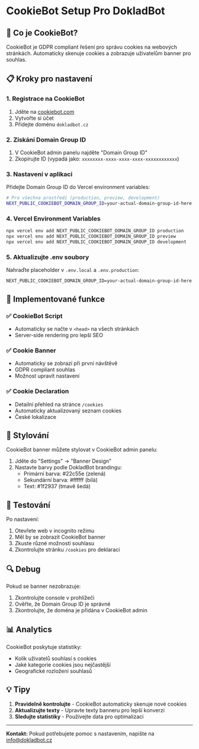 # CookieBot Setup Pro DokladBot

## 🍪 Co je CookieBot?
CookieBot je GDPR compliant řešení pro správu cookies na webových stránkách. Automaticky skenuje cookies a zobrazuje uživatelům banner pro souhlas.

## 📋 Kroky pro nastavení

### 1. Registrace na CookieBot
1. Jděte na [cookiebot.com](https://cookiebot.com)
2. Vytvořte si účet
3. Přidejte doménu `dokladbot.cz`

### 2. Získání Domain Group ID
1. V CookieBot admin panelu najděte "Domain Group ID"
2. Zkopírujte ID (vypadá jako: `xxxxxxxx-xxxx-xxxx-xxxx-xxxxxxxxxxxx`)

### 3. Nastavení v aplikaci
Přidejte Domain Group ID do Vercel environment variables:

```bash
# Pro všechna prostředí (production, preview, development)
NEXT_PUBLIC_COOKIEBOT_DOMAIN_GROUP_ID=your-actual-domain-group-id-here
```

### 4. Vercel Environment Variables
```bash
npx vercel env add NEXT_PUBLIC_COOKIEBOT_DOMAIN_GROUP_ID production
npx vercel env add NEXT_PUBLIC_COOKIEBOT_DOMAIN_GROUP_ID preview  
npx vercel env add NEXT_PUBLIC_COOKIEBOT_DOMAIN_GROUP_ID development
```

### 5. Aktualizujte .env soubory
Nahraďte placeholder v `.env.local` a `.env.production`:
```
NEXT_PUBLIC_COOKIEBOT_DOMAIN_GROUP_ID=your-actual-domain-group-id-here
```

## 🔧 Implementované funkce

### ✅ CookieBot Script
- Automaticky se načte v `<head>` na všech stránkách
- Server-side rendering pro lepší SEO

### ✅ Cookie Banner
- Automaticky se zobrazí při první návštěvě
- GDPR compliant souhlas
- Možnost upravit nastavení

### ✅ Cookie Declaration
- Detailní přehled na stránce `/cookies`
- Automaticky aktualizovaný seznam cookies
- České lokalizace

## 🎨 Stylování
CookieBot banner můžete stylovat v CookieBot admin panelu:
1. Jděte do "Settings" → "Banner Design" 
2. Nastavte barvy podle DokladBot brandingu:
   - Primární barva: #22c55e (zelená)
   - Sekundární barva: #ffffff (bílá)
   - Text: #1f2937 (tmavě šedá)

## 📱 Testování
Po nastavení:
1. Otevřete web v incognito režimu
2. Měl by se zobrazit CookieBot banner
3. Zkuste různé možnosti souhlasu
4. Zkontrolujte stránku `/cookies` pro deklaraci

## 🔍 Debug
Pokud se banner nezobrazuje:
1. Zkontrolujte console v prohlížeči
2. Ověřte, že Domain Group ID je správné
3. Zkontrolujte, že doména je přidána v CookieBot admin

## 📊 Analytics
CookieBot poskytuje statistiky:
- Kolik uživatelů souhlasí s cookies
- Jaké kategorie cookies jsou nejčastější
- Geografické rozložení souhlasů

## 💡 Tipy
1. **Pravidelně kontrolujte** - CookieBot automaticky skenuje nové cookies
2. **Aktualizujte texty** - Upravte texty banneru pro lepší konverzi
3. **Sledujte statistiky** - Používejte data pro optimalizaci

---
**Kontakt:** Pokud potřebujete pomoc s nastavením, napište na info@dokladbot.cz